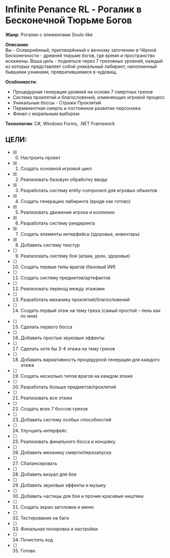 # Infinite Penance RL - Рогалик в Бесконечной Тюрьме Богов

**Жанр**: Рогалик с элементами Souls-like

**Описание**:  
Вы - Осквернённый, приговорённый к вечному заточению в Чёрной Бесконечности - древней тюрьме богов, где время и пространство искажены. Ваша цель - подняться через 7 греховных уровней, каждый из которых представляет собой уникальный лабиринт, наполненный бывшими узниками, превратившимися в чудовищ.

**Особенности**:
- Процедурная генерация уровней на основе 7 смертных грехов
- Система проклятий и благословений, изменяющих игровой процесс
- Уникальные боссы - Стражи Проклятий
- Перманентная смерть и постоянное развитие персонажа
- Финал с моральным выбором

**Технологии**: C#, Windows Forms, .NET Framework

## ЦЕЛИ:

- [x] 0. Настроить проект
- [x] 1. Создать основной игровой цикл
- [x] 2. Реализовать базовую обработку ввода
- [x] 3. Разработать систему entity-component для игровых объектов
- [x] 4. Создать генерацию лабиринта (вроде как готово)
- [x] 5. Реализовать движение игрока и коллизию
- [x] 6. Разработать систему рендеринга
- [x] 7. Создать элементы интерфейса (здоровье, инвентарь)
- [x] 8. Добавить систему текстур
- [ ] 9. Реализовать систему боя (атаки, урон, здоровье)
- [ ] 10. Создать первые типы врагов (базовый ИИ)
- [ ] 11. Создать систему предметов/артефактов
- [ ] 12. Реализовать переход между этажами
- [ ] 13. Разработать механику проклятий/благословений
- [ ] 14. Создать первый этаж на тему греха (самый простой – лень как по мне)
- [ ] 15. Сделать первого босса
- [ ] 16. Добавить простые звуковые эффекты
- [ ] 17. Сделать хотя бы 3-4 этажа на тему грехов
- [ ] 18. Добавить вариативность процедурной генерации для каждого этажа
- [ ] 19. Создать несколько типов врагов на каждом этаже
- [ ] 20. Разработать больше предметов/проклятий
- [ ] 21. Реализовать все этажи
- [ ] 22. Создать всех 7 боссов-грехов
- [ ] 23. Добавить систему особых способностей
- [ ] 24. Улучшить интерфейс
- [ ] 25. Реализовать финального босса и концовку
- [ ] 26. Добавить механику смерти/перезапуска
- [ ] 27. Сбалансировать
- [ ] 28. Добавить визуал для боя
- [ ] 29. Добавить звуковые эффекты и музыку
- [ ] 30. Добавить частицы для боя и прочие красивые ништяки
- [ ] 31. Создать экран заголовка и меню
- [ ] 32. Тестирование на баги
- [ ] 33. Финальная полировка и настройки
- [ ] 34. Почистить код
- [ ] 35. Готово
